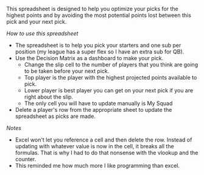 This spreadsheet is designed to help you optimize your picks for the highest points and by avoiding the most potential points lost between this pick and your next pick. 

*How to use this spreadsheet*
* The spreadsheet is to help you pick your starters and one sub per position (my league has a super flex so I have an extra sub for QB). 
* Use the Decision Matrix as a dashboard to make your pick.
  * Change the slip cell to the number of players that you think are going to be taken before your next pick.
  * Top player is the player with the highest projected points available to pick.
  * Lower player is best player you can get on your next pick if you are right about the slip.
  * The only cell you will have to update manually is My Squad
* Delete a player's row from the appropriate sheet to update the spreadsheet as picks are made.

*Notes*
- Excel won't let you reference a cell and then delete the row. Instead of updating with whatever value is now in the cell, it breaks all the formulas. That is why I had to do that nonsense with the vlookup and the counter.
- This reminded me how much more I like programming than excel. 
